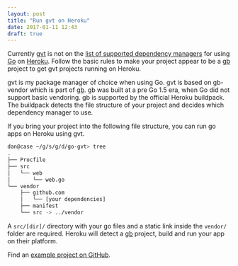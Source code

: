 ```yaml
---
layout: post
title: "Run gvt on Heroku"
date: 2017-01-11 12:43
draft: true
---
```

Currently [gvt][gvt] is not on the [list of supported dependency managers][heroku-go] for using [Go] on [Heroku][heroku]. Follow the basic rules to make your project appear to be a [gb][gb] project to get gvt projects running on Heroku.

gvt is my package manager of choice when using Go. gvt is based on gb-vendor which is part of [gb][gb]. gb was built at a pre Go 1.5 era, when Go did not support basic vendoring. gb is supported by the official Heroku buildpack. The buildpack detects the file structure of your project and decides which dependency manager to use.

If you bring your project into the following file structure, you can run go apps on Heroku using gvt.

```bash
dan@case ~/g/s/g/d/go-gvt> tree
.
├── Procfile
├── src
│   └── web
│       └── web.go
└── vendor
    ├── github.com
    │   └── [your dependencies]
    ├── manifest
    └── src -> ../vendor
```

A `src/[dir]/` directory with your go files and a static link inside the `vendor/` folder are required. Heroku will detect a [gb][gb] project, build and run your app on their platform.

Find an [example project on GitHub][go-gvt]. 

 [gvt]: https://github.com/FiloSottile/gvt "gvt is the go vendoring tool for the GO15VENDOREXPERIMENT"
 [heroku-go]: https://devcenter.heroku.com/articles/go-support#supported-dependency-vendor-managers "Supported Dependency/Vendor Managers"
 [go]: https://golang.org "The Go Programming Language"
 [heroku]: https://www.heroku.com "Cloud Application Platform"
 [gb]: https://github.com/constabulary/gb "gb, the project based build tool for Go"
 [go-gvt]: https://github.com/dabio/heroku-go-gvt "Make gvt work on Heroku"
